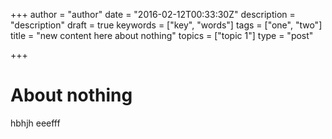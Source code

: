 +++
author = "author"
date = "2016-02-12T00:33:30Z"
description = "description"
draft = true
keywords = ["key", "words"]
tags = ["one", "two"]
title = "new content here about nothing"
topics = ["topic 1"]
type = "post"

+++
# About nothing
hbhjh
eeefff
